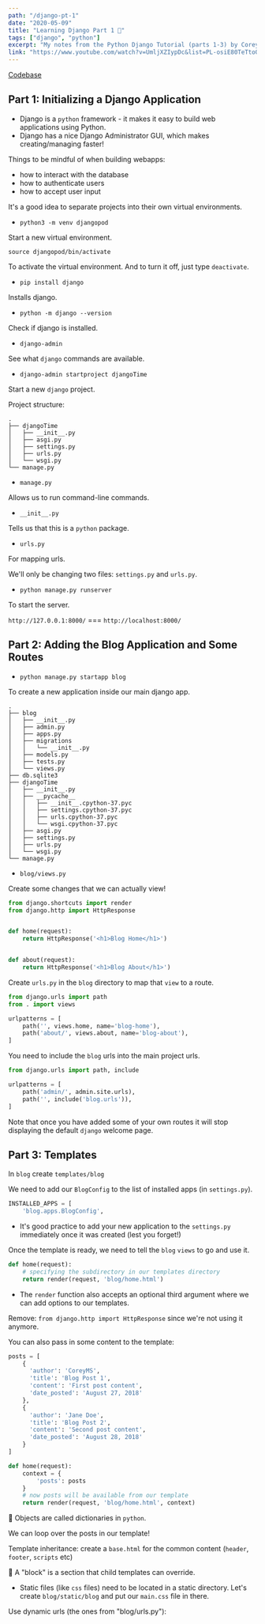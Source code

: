 ```yaml
---
path: "/django-pt-1"
date: "2020-05-09"
title: "Learning Django Part 1 🎸"
tags: ["django", "python"]
excerpt: "My notes from the Python Django Tutorial (parts 1-3) by Corey Schafer"
link: "https://www.youtube.com/watch?v=UmljXZIypDc&list=PL-osiE80TeTtoQCKZ03TU5fNfx2UY6U4p&index=1"
---
```


[Codebase](https://github.com/CoreyMSchafer/code_snippets/tree/master/Django_Blog)

## Part 1: Initializing a Django Application

- Django is a `python` framework - it makes it easy to build web applications using Python.
- Django has a nice Django Administrator GUI, which makes creating/managing faster!

Things to be mindful of when building webapps:

- how to interact with the database
- how to authenticate users
- how to accept user input

It's a good idea to separate projects into their own virtual environments.

- `python3 -m venv djangopod`

Start a new virtual environment.

`source djangopod/bin/activate`

To activate the virtual environment. And to turn it off, just type `deactivate`.

- `pip install django`

Installs django.

- `python -m django --version`

Check if django is installed.

- `django-admin`

See what `django` commands are available.

- `django-admin startproject djangoTime`

Start a new `django` project.

Project structure:

```
.
├── djangoTime
│   ├── __init__.py
│   ├── asgi.py
│   ├── settings.py
│   ├── urls.py
│   └── wsgi.py
└── manage.py
```

- `manage.py`

Allows us to run command-line commands.

- `__init__.py`

Tells us that this is a `python` package.

- `urls.py`

For mapping urls.

We'll only be changing two files: `settings.py` and `urls.py`.

- `python manage.py runserver`

To start the server.

`http://127.0.0.1:8000/` === `http://localhost:8000/`

## Part 2: Adding the Blog Application and Some Routes

- `python manage.py startapp blog`

To create a new application inside our main django app.

```
.
├── blog
│   ├── __init__.py
│   ├── admin.py
│   ├── apps.py
│   ├── migrations
│   │   └── __init__.py
│   ├── models.py
│   ├── tests.py
│   └── views.py
├── db.sqlite3
├── djangoTime
│   ├── __init__.py
│   ├── __pycache__
│   │   ├── __init__.cpython-37.pyc
│   │   ├── settings.cpython-37.pyc
│   │   ├── urls.cpython-37.pyc
│   │   └── wsgi.cpython-37.pyc
│   ├── asgi.py
│   ├── settings.py
│   ├── urls.py
│   └── wsgi.py
└── manage.py
```

- `blog/views.py`

Create some changes that we can actually view!

```python
from django.shortcuts import render
from django.http import HttpResponse


def home(request):
    return HttpResponse('<h1>Blog Home</h1>')


def about(request):
    return HttpResponse('<h1>Blog About</h1>')
```

Create `urls.py` in the `blog` directory to map that `view` to a route.

```python
from django.urls import path
from . import views

urlpatterns = [
    path('', views.home, name='blog-home'),
    path('about/', views.about, name='blog-about'),
]
```

You need to include the `blog` urls into the main project urls.

```python
from django.urls import path, include

urlpatterns = [
    path('admin/', admin.site.urls),
    path('', include('blog.urls')),
]
```

Note that once you have added some of your own routes it will stop displaying the default `django` welcome page.

## Part 3: Templates

In `blog` create `templates/blog`

We need to add our `BlogConfig` to the list of installed apps (in `settings.py`).

```python
INSTALLED_APPS = [
    'blog.apps.BlogConfig',
```

- It's good practice to add your new application to the `settings.py` immediately once it was created (lest you forget!)

Once the template is ready, we need to tell the `blog` `views` to go and use it.

```python
def home(request):
    # specifying the subdirectory in our templates directory
    return render(request, 'blog/home.html')
```

- The `render` function also accepts an optional third argument where we can add options to our templates.

Remove: `from django.http import HttpResponse` since we're not using it anymore.

You can also pass in some content to the template:

```python
posts = [
    {
      'author': 'CoreyMS',
      'title': 'Blog Post 1',
      'content': 'First post content',
      'date_posted': 'August 27, 2018'
    },
    {
      'author': 'Jane Doe',
      'title': 'Blog Post 2',
      'content': 'Second post content',
      'date_posted': 'August 28, 2018'
    }
]

def home(request):
    context = {
        'posts': posts
    }
    # now posts will be available from our template
    return render(request, 'blog/home.html', context)
```

🤔 Objects are called dictionaries in `python`.

We can loop over the posts in our template!

Template inheritance: create a `base.html` for the common content (`header`, `footer`, `scripts` etc)

🤔 A "block" is a section that child templates can override.

- Static files (like `css` files) need to be located in a static directory. Let's create `blog/static/blog` and put our `main.css` file in there.

Use dynamic urls (the ones from "blog/urls.py"):
